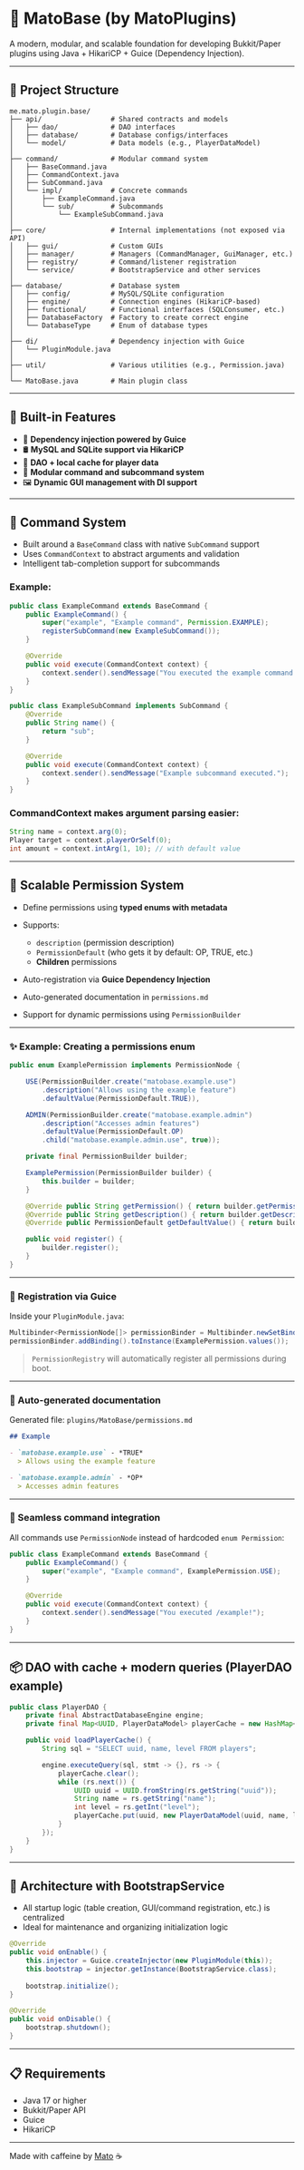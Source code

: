 # 🧩 MatoBase (by MatoPlugins)

A modern, modular, and scalable foundation for developing Bukkit/Paper plugins using Java + HikariCP + Guice (Dependency Injection).

---

## 📁 Project Structure

```plaintext
me.mato.plugin.base/
├── api/                 # Shared contracts and models
│   ├── dao/             # DAO interfaces
│   ├── database/        # Database configs/interfaces
│   └── model/           # Data models (e.g., PlayerDataModel)
│
├── command/             # Modular command system
│   ├── BaseCommand.java
│   ├── CommandContext.java
│   ├── SubCommand.java
│   └── impl/            # Concrete commands
│       ├── ExampleCommand.java
│       └── sub/         # Subcommands
│           └── ExampleSubCommand.java
│
├── core/                # Internal implementations (not exposed via API)
│   ├── gui/             # Custom GUIs
│   ├── manager/         # Managers (CommandManager, GuiManager, etc.)
│   ├── registry/        # Command/listener registration
│   └── service/         # BootstrapService and other services
│
├── database/            # Database system
│   ├── config/          # MySQL/SQLite configuration
│   ├── engine/          # Connection engines (HikariCP-based)
│   ├── functional/      # Functional interfaces (SQLConsumer, etc.)
│   ├── DatabaseFactory  # Factory to create correct engine
│   └── DatabaseType     # Enum of database types
│
├── di/                  # Dependency injection with Guice
│   └── PluginModule.java
│
├── util/                # Various utilities (e.g., Permission.java)
│
└── MatoBase.java        # Main plugin class
```

---

## 🚀 Built-in Features

* 🔌 **Dependency injection powered by Guice**
* 🛢️ **MySQL and SQLite support via HikariCP**
* 🧠 **DAO + local cache for player data**
* 🧾 **Modular command and subcommand system**
* 🖼️ **Dynamic GUI management with DI support**

---

## 🧠 Command System

* Built around a `BaseCommand` class with native `SubCommand` support
* Uses `CommandContext` to abstract arguments and validation
* Intelligent tab-completion support for subcommands

### Example:

```java
public class ExampleCommand extends BaseCommand {
    public ExampleCommand() {
        super("example", "Example command", Permission.EXAMPLE);
        registerSubCommand(new ExampleSubCommand());
    }

    @Override
    public void execute(CommandContext context) {
        context.sender().sendMessage("You executed the example command!");
    }
}
```

```java
public class ExampleSubCommand implements SubCommand {
    @Override
    public String name() {
        return "sub";
    }

    @Override
    public void execute(CommandContext context) {
        context.sender().sendMessage("Example subcommand executed.");
    }
}
```

### CommandContext makes argument parsing easier:

```java
String name = context.arg(0);
Player target = context.playerOrSelf(0);
int amount = context.intArg(1, 10); // with default value
```

---

## 🔐 Scalable Permission System

* Define permissions using **typed enums with metadata**
* Supports:

    * `description` (permission description)
    * `PermissionDefault` (who gets it by default: OP, TRUE, etc.)
    * **Children** permissions
* Auto-registration via **Guice Dependency Injection**
* Auto-generated documentation in `permissions.md`
* Support for dynamic permissions using `PermissionBuilder`

---

### ✨ Example: Creating a permissions enum

```java
public enum ExamplePermission implements PermissionNode {

    USE(PermissionBuilder.create("matobase.example.use")
        .description("Allows using the example feature")
        .defaultValue(PermissionDefault.TRUE)),

    ADMIN(PermissionBuilder.create("matobase.example.admin")
        .description("Accesses admin features")
        .defaultValue(PermissionDefault.OP)
        .child("matobase.example.admin.use", true));

    private final PermissionBuilder builder;

    ExamplePermission(PermissionBuilder builder) {
        this.builder = builder;
    }

    @Override public String getPermission() { return builder.getPermission(); }
    @Override public String getDescription() { return builder.getDescription(); }
    @Override public PermissionDefault getDefaultValue() { return builder.getDefaultValue(); }

    public void register() {
        builder.register();
    }
}
```

---

### 🧪 Registration via Guice

Inside your `PluginModule.java`:

```java
Multibinder<PermissionNode[]> permissionBinder = Multibinder.newSetBinder(binder(), PermissionNode[].class);
permissionBinder.addBinding().toInstance(ExamplePermission.values());
```

> `PermissionRegistry` will automatically register all permissions during boot.

---

### 🧾 Auto-generated documentation

Generated file: `plugins/MatoBase/permissions.md`

```markdown
## Example

- `matobase.example.use` - *TRUE*  
  > Allows using the example feature

- `matobase.example.admin` - *OP*  
  > Accesses admin features
```

---

### 🧩 Seamless command integration

All commands use `PermissionNode` instead of hardcoded `enum Permission`:

```java
public class ExampleCommand extends BaseCommand {
    public ExampleCommand() {
        super("example", "Example command", ExamplePermission.USE);
    }

    @Override
    public void execute(CommandContext context) {
        context.sender().sendMessage("You executed /example!");
    }
}
```

---

## 📦 DAO with cache + modern queries (PlayerDAO example)

```java
public class PlayerDAO {
    private final AbstractDatabaseEngine engine;
    private final Map<UUID, PlayerDataModel> playerCache = new HashMap<>();

    public void loadPlayerCache() {
        String sql = "SELECT uuid, name, level FROM players";

        engine.executeQuery(sql, stmt -> {}, rs -> {
            playerCache.clear();
            while (rs.next()) {
                UUID uuid = UUID.fromString(rs.getString("uuid"));
                String name = rs.getString("name");
                int level = rs.getInt("level");
                playerCache.put(uuid, new PlayerDataModel(uuid, name, level));
            }
        });
    }
}
```

---

## 🧠 Architecture with BootstrapService

* All startup logic (table creation, GUI/command registration, etc.) is centralized
* Ideal for maintenance and organizing initialization logic

```java
@Override
public void onEnable() {
    this.injector = Guice.createInjector(new PluginModule(this));
    this.bootstrap = injector.getInstance(BootstrapService.class);
    
    bootstrap.initialize();
}

@Override
public void onDisable() {
    bootstrap.shutdown();
}
```

---

## 📋 Requirements

* Java 17 or higher
* Bukkit/Paper API
* Guice
* HikariCP

---

Made with caffeine by [Mato](https://github.com/matoanselmo2) ☕